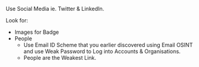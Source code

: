 Use Social Media ie. Twitter & LinkedIn.

Look for:
- Images for Badge
- People
	- Use Email ID Scheme that you earlier discovered using Email OSINT and use Weak Password to Log into Accounts & Organisations.
	- People are the Weakest Link.